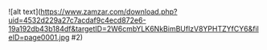 ![alt text](https://www.zamzar.com/download.php?uid=4532d229a27c7acdaf9c4ecd872e6-19a192db43b184df&targetID=2W6cmbYLK6NkBimBUflzV8YPHTZYfCY6&fileID=page0001.jpg #2)
